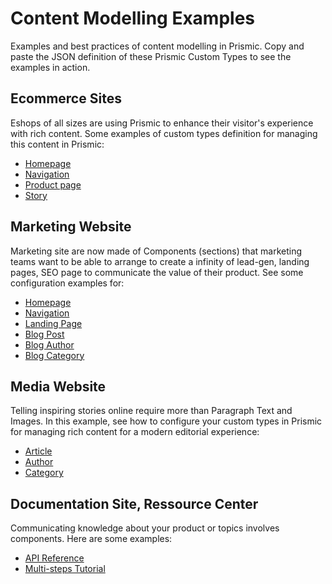 # Content Modelling Examples
Examples and best practices of content modelling in Prismic. Copy and paste the JSON definition of these Prismic Custom Types to see the examples in action.

## Ecommerce Sites

Eshops of all sizes are using Prismic to enhance their visitor's experience with rich content. Some examples of custom types definition for managing this content in Prismic:
* [Homepage](https://github.com/prismicio/content-modelling-examples/blob/main/Ecommerce/homepage.json)
* [Navigation](https://github.com/prismicio/content-modelling-examples/blob/main/Ecommerce/navigation.json)
* [Product page](https://github.com/prismicio/content-modelling-examples/blob/main/Ecommerce/product.json)
* [Story](https://github.com/prismicio/content-modelling-examples/blob/main/Ecommerce/story.json)

## Marketing Website

Marketing site are now made of Components (sections) that marketing teams want to be able to arrange to create a infinity of lead-gen, landing pages, SEO page to communicate the value of their product. See some configuration examples for:
* [Homepage]()
* [Navigation]()
* [Landing Page]()
* [Blog Post]()
* [Blog Author]()
* [Blog Category]()

## Media Website

Telling inspiring stories online require more than Paragraph Text and Images. In this example, see how to configure your custom types in Prismic for managing rich content for a modern editorial experience:
* [Article]()
* [Author]()
* [Category]()

## Documentation Site, Ressource Center

Communicating knowledge about your product or topics involves components. Here are some examples:
* [API Reference]()
* [Multi-steps Tutorial]()
